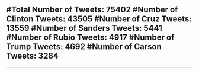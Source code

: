 #Total Number of Tweets: 75402 
#Number of Clinton Tweets: 43505
#Number of Cruz Tweets: 13559
#Number of Sanders Tweets: 5441
#Number of Rubio Tweets: 4917
#Number of Trump Tweets: 4692
#Number of Carson Tweets: 3284
---
---
